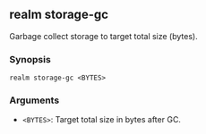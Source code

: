 ## realm storage-gc

Garbage collect storage to target total size (bytes).

### Synopsis

```
realm storage-gc <BYTES>
```

### Arguments

- `<BYTES>`: Target total size in bytes after GC.


